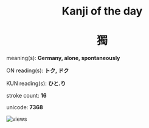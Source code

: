 <h1 align="center">Kanji of the day</h1>
<h1 align="center">獨</h1>
<p align="left">meaning(s): <b>Germany, alone, spontaneously</b></p>
<p align="left">ON reading(s): <b>トク, ドク</b></p>
<p align="left">KUN reading(s): <b>ひと.り</b></p>
<p align="left">stroke count: <b>16</b></p>
<p align="left">unicode: <b>7368</b></p>
<p align="left"><img src="https://komarev.com/ghpvc/?username=tristanwagner-kanjioftheday&label=Views&color=0e75b6&style=flat" alt="views"/></p>
